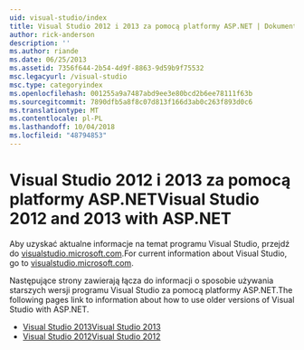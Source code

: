 ```yaml
---
uid: visual-studio/index
title: Visual Studio 2012 i 2013 za pomocą platformy ASP.NET | Dokumentacja firmy Microsoft
author: rick-anderson
description: ''
ms.author: riande
ms.date: 06/25/2013
ms.assetid: 7356f644-2b54-4d9f-8863-9d59b9f75532
msc.legacyurl: /visual-studio
msc.type: categoryindex
ms.openlocfilehash: 001255a9a7487abd9ee3e80bcd2b6ee78111f63b
ms.sourcegitcommit: 7890dfb5a8f8c07d813f166d3ab0c263f893d0c6
ms.translationtype: MT
ms.contentlocale: pl-PL
ms.lasthandoff: 10/04/2018
ms.locfileid: "48794853"
---
```

# <a name="visual-studio-2012-and-2013-with-aspnet"></a><span data-ttu-id="a8228-102">Visual Studio 2012 i 2013 za pomocą platformy ASP.NET</span><span class="sxs-lookup"><span data-stu-id="a8228-102">Visual Studio 2012 and 2013 with ASP.NET</span></span>

<span data-ttu-id="a8228-103">Aby uzyskać aktualne informacje na temat programu Visual Studio, przejdź do [visualstudio.microsoft.com](https://visualstudio.microsoft.com).</span><span class="sxs-lookup"><span data-stu-id="a8228-103">For current information about Visual Studio, go to [visualstudio.microsoft.com](https://visualstudio.microsoft.com).</span></span>

<span data-ttu-id="a8228-104">Następujące strony zawierają łącza do informacji o sposobie używania starszych wersji programu Visual Studio za pomocą platformy ASP.NET.</span><span class="sxs-lookup"><span data-stu-id="a8228-104">The following pages link to information about how to use older versions of Visual Studio with ASP.NET.</span></span>

- [<span data-ttu-id="a8228-105">Visual Studio 2013</span><span class="sxs-lookup"><span data-stu-id="a8228-105">Visual Studio 2013</span></span>](overview/2013/index.md)
- [<span data-ttu-id="a8228-106">Visual Studio 2012</span><span class="sxs-lookup"><span data-stu-id="a8228-106">Visual Studio 2012</span></span>](overview/2012/index.md)
